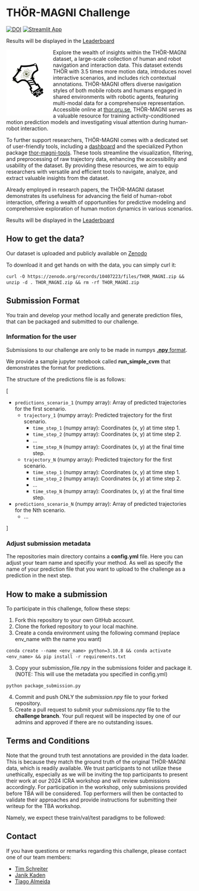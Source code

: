 # THÖR-MAGNI Challenge 
[![DOI](https://zenodo.org/badge/DOI/10.5281/zenodo.10407222.svg)](https://zenodo.org/doi/10.5281/zenodo.10407222)
[![Streamlit App](https://static.streamlit.io/badges/streamlit_badge_black_white.svg)](https://magni-dash.streamlit.app)

Results will be displayed in the [Leaderboard](https://schrtim.github.io/lhmp-thor-magni-challenge/leaderboard/leaderboard.html)

<img src="assets/Logo.svg" align="left" width=25% height=25%>

Explore the wealth of insights within the THÖR-MAGNI dataset, a large-scale collection of human and robot navigation and interaction data. This dataset extends THÖR with 3.5 times more motion data, introduces novel interactive scenarios, and includes rich contextual annotations. THÖR-MAGNI offers diverse navigation styles of both mobile robots and humans engaged in shared environments with robotic agents, featuring multi-modal data for a comprehensive representation. Accessible online at [thor.oru.se](http://thor.oru.se/), THÖR-MAGNI serves as a valuable resource for training activity-conditioned motion prediction models and investigating visual attention during human-robot interaction.

To further support researchers, THÖR-MAGNI comes with a dedicated set of user-friendly tools, including a [dashboard](https://magni-dash.streamlit.app) and the specialized Python package [thor-magni-tools](https://github.com/tmralmeida/thor-magni-tools). These tools streamline the visualization, filtering, and preprocessing of raw trajectory data, enhancing the accessibility and usability of the dataset. By providing these resources, we aim to equip researchers with versatile and efficient tools to navigate, analyze, and extract valuable insights from the dataset.

Already employed in research papers, the THÖR-MAGNI dataset demonstrates its usefulness for advancing the field of human-robot interaction, offering a wealth of opportunities for predictive modeling and comprehensive exploration of human motion dynamics in various scenarios.

Results will be displayed in the [Leaderboard](https://schrtim.github.io/lhmp-thor-magni-challenge/leaderboard/leaderboard.html)

## How to get the data?

Our dataset is uploaded and publicly available on [Zenodo](https://zenodo.org/doi/10.5281/zenodo.10407222)

To download it and get hands on with the data, you can simply curl it:
```
curl -O https://zenodo.org/records/10407223/files/THOR_MAGNI.zip && unzip -d . THOR_MAGNI.zip && rm -rf THOR_MAGNI.zip
```

## Submission Format

You train and develop your method locally and generate prediction files, that can be packaged and submitted to our challenge.

### Information for the user

Submissions to our challenge are only to be made in numpys [**.npy** format](https://numpy.org/devdocs/reference/generated/numpy.lib.format.html).

We provide a sample jupyter notebook called **run_simple_cvm** that demonstrates the format for predictions.

The structure of the predictions file is as follows:

[
- `predictions_scenario_1` (numpy array): Array of predicted trajectories for the first scenario.
  - `trajectory_1` (numpy array): Predicted trajectory for the first scenario.
    - `time_step_1` (numpy array): Coordinates (x, y) at time step 1.
    - `time_step_2` (numpy array): Coordinates (x, y) at time step 2.
    - ...
    - `time_step_N` (numpy array): Coordinates (x, y) at the final time step.
  - `trajectory_N` (numpy array): Predicted trajectory for the first scenario.
    - `time_step_1` (numpy array): Coordinates (x, y) at time step 1.
    - `time_step_2` (numpy array): Coordinates (x, y) at time step 2.
    - ...
    - `time_step_N` (numpy array): Coordinates (x, y) at the final time step.
- `predictions_scenario_N` (numpy array): Array of predicted trajectories for the Nth scenario.
  - ...

]

### Adjust submission metadata

The repositories main directory contains a **config.yml** file.
Here you can adjust your team name and specifiy your method.
As well as specify the name of your prediction file that you want to upload to the challenge as a prediction in the next step.

## How to make a submission

To participate in this challenge, follow these steps:

1. Fork this repository to your own GitHub account.
2. Clone the forked repository to your local machine.
3. Create a conda environment using the following command (replace env_name with the name you want)
```
conda create --name <env_name> python=3.10.8 && conda activate <env_name> && pip install -r requirements.txt
```

3. Copy your submission_file.npy in the submissions folder and package it. 
(NOTE: This will use the metadata you specified in config.yml)

```
python package_submission.py
```

4. Commit and push ONLY the *submission.npy* file to your forked repository.
5. Create a pull request to submit your *submissions.npy* file to the **challenge branch**. Your pull request will be inspected by one of our admins and approved if there are no outstanding issues.

## Terms and Conditions

Note that the ground truth test annotations are provided in the data loader. This is because they match the ground truth of the original THÖR-MAGNI data, which is readily available. We trust participants to not utilize these unethically, especially as we will be inviting the top participants to present their work at our 2024 ICRA workshop and will review submissions accordingly. For participation in the workshop, only submissions provided before TBA will be considered. Top performers will then be contacted to validate their approaches and provide instructions for submitting their writeup for the TBA workshop.

Namely, we expect these train/val/test paradigms to be followed:

## Contact

If you have questions or remarks regarding this challenge, please contact one of our team members:
- [Tim Schreiter](github.com/schrtim)
- [Janik Kaden](github.com/janikkaden)
- [Tiago Almeida](github.com/tmralmeida)
